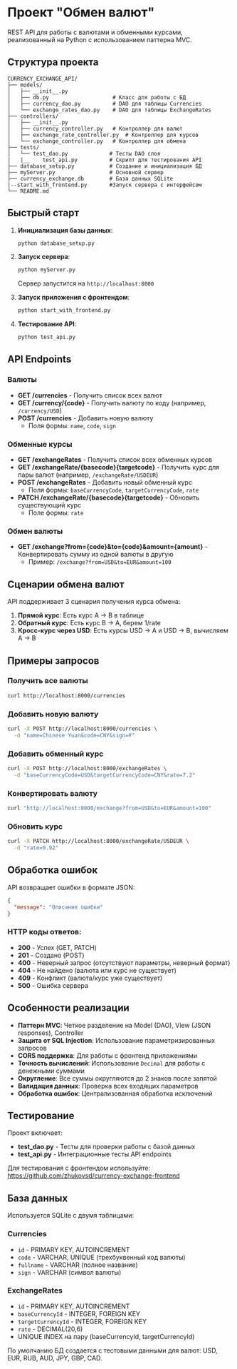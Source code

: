 # Проект "Обмен валют"

REST API для работы с валютами и обменными курсами, реализованный на Python с использованием паттерна MVC.

## Структура проекта

```
CURRENCY_EXCHANGE_API/
├── models/
│   ├── __init__.py
│   ├── db.py                    # Класс для работы с БД
│   ├── currency_dao.py          # DAO для таблицы Currencies
│   └── exchange_rates_dao.py    # DAO для таблицы ExchangeRates
├── controllers/
│   ├── __init__.py
│   ├── currency_controller.py   # Контроллер для валют
│   ├── exchange_rate_controller.py  # Контроллер для курсов
│   └── exchange_controller.py   # Контроллер для обмена
├── tests/
│   └── test_dao.py             # Тесты DAO слоя
|   |__    test_api.py          # Скрипт для тестирования API
├── database_setup.py           # Создание и инициализация БД
├── myServer.py                 # Основной сервер                
├── currency_exchange.db        # База данных SQLite
|--start_with_frontend.py       #Запуск сервера с интерфейсом
└── README.md
```

## Быстрый старт

1. **Инициализация базы данных**:
   ```bash
   python database_setup.py
   ```

2. **Запуск сервера**:
   ```bash
   python myServer.py
   ```
   Сервер запустится на `http://localhost:8000`

3. **Запуск приложения с фронтендом**:
   ```bash
   python start_with_frontend.py

4. **Тестирование API**:
   ```bash
   python test_api.py
   ```

## API Endpoints

### Валюты

- **GET /currencies** - Получить список всех валют
- **GET /currency/{code}** - Получить валюту по коду (например, `/currency/USD`)
- **POST /currencies** - Добавить новую валюту
  - Поля формы: `name`, `code`, `sign`

### Обменные курсы

- **GET /exchangeRates** - Получить список всех обменных курсов
- **GET /exchangeRate/{basecode}{targetcode}** - Получить курс для пары валют (например, `/exchangeRate/USDEUR`)
- **POST /exchangeRates** - Добавить новый обменный курс
  - Поля формы: `baseCurrencyCode`, `targetCurrencyCode`, `rate`
- **PATCH /exchangeRate/{basecode}{targetcode}** - Обновить существующий курс
  - Поле формы: `rate`

### Обмен валюты

- **GET /exchange?from={code}&to={code}&amount={amount}** - Конвертировать сумму из одной валюты в другую
  - Пример: `/exchange?from=USD&to=EUR&amount=100`

## Сценарии обмена валют

API поддерживает 3 сценария получения курса обмена:

1. **Прямой курс**: Есть курс A → B в таблице
2. **Обратный курс**: Есть курс B → A, берем 1/rate
3. **Кросс-курс через USD**: Есть курсы USD → A и USD → B, вычисляем A → B

## Примеры запросов

### Получить все валюты
```bash
curl http://localhost:8000/currencies
```

### Добавить новую валюту
```bash
curl -X POST http://localhost:8000/currencies \
  -d "name=Chinese Yuan&code=CNY&sign=¥"
```

### Добавить обменный курс
```bash
curl -X POST http://localhost:8000/exchangeRates \
  -d "baseCurrencyCode=USD&targetCurrencyCode=CNY&rate=7.2"
```

### Конвертировать валюту
```bash
curl "http://localhost:8000/exchange?from=USD&to=EUR&amount=100"
```

### Обновить курс
```bash
curl -X PATCH http://localhost:8000/exchangeRate/USDEUR \
  -d "rate=0.92"
```

## Обработка ошибок

API возвращает ошибки в формате JSON:

```json
{
  "message": "Описание ошибки"
}
```

### HTTP коды ответов:
- **200** - Успех (GET, PATCH)
- **201** - Создано (POST)
- **400** - Неверный запрос (отсутствуют параметры, неверный формат)
- **404** - Не найдено (валюта или курс не существует)
- **409** - Конфликт (валюта/курс уже существует)
- **500** - Ошибка сервера

## Особенности реализации

- **Паттерн MVC**: Четкое разделение на Model (DAO), View (JSON responses), Controller
- **Защита от SQL Injection**: Использование параметризированных запросов
- **CORS поддержка**: Для работы с фронтенд приложениями
- **Точность вычислений**: Использование `Decimal` для работы с денежными суммами
- **Округление**: Все суммы округляются до 2 знаков после запятой
- **Валидация данных**: Проверка всех входящих параметров
- **Обработка ошибок**: Централизованная обработка исключений

## Тестирование

Проект включает:
- **test_dao.py** - Тесты для проверки работы с базой данных
- **test_api.py** - Интеграционные тесты API endpoints

Для тестирования с фронтендом используйте: https://github.com/zhukovsd/currency-exchange-frontend

## База данных

Используется SQLite с двумя таблицами:

### Currencies
- `id` - PRIMARY KEY, AUTOINCREMENT
- `code` - VARCHAR, UNIQUE (трехбуквенный код валюты)
- `fullname` - VARCHAR (полное название)
- `sign` - VARCHAR (символ валюты)

### ExchangeRates
- `id` - PRIMARY KEY, AUTOINCREMENT  
- `baseCurrencyId` - INTEGER, FOREIGN KEY
- `targetCurrencyId` - INTEGER, FOREIGN KEY
- `rate` - DECIMAL(20,6)
- UNIQUE INDEX на пару (baseCurrencyId, targetCurrencyId)

По умолчанию БД создается с тестовыми данными для валют: USD, EUR, RUB, AUD, JPY, GBP, CAD.
